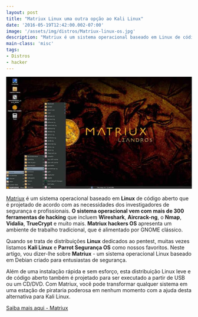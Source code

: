 ```yaml
---
layout: post
title: "Matriux Linux uma outra opção ao Kali Linux"
date: '2016-05-19T12:42:00.002-07:00'
image: '/assets/img/distros/Matriux-linux-os.jpg'
description: "Matriux é um sistema operacional baseado em Linux de código aberto que é projetado de acordo com as necessidades dos investigadores de segurança e profissionais."
main-class: 'misc'
tags:
- Distros
- hacker
---
```


![Matriux Linux uma outra opção ao Kali Linux](/assets/img/distros/Matriux-linux-os.jpg "Matriux Linux uma outra opção ao Kali Linux")

[Matriux](http://matriux.sourceforge.net/) é um sistema operacional baseado em __Linux__ de código aberto que é projetado de acordo com as necessidades dos investigadores de segurança e profissionais. __O sistema operacional vem com mais de 300 ferramentas de hacking__ que incluem __Wireshark__, __Aircrack-ng__, o __Nmap__, __Vidalia__, __TrueCrypt__ e muito mais. __Matriux hackers OS__ apresenta um ambiente de trabalho tradicional, que é alimentado por GNOME clássico.

Quando se trata de distribuições __Linux__ dedicados ao pentest, muitas vezes listamos __Kali Linux__ e __Parrot Segurança OS__ como nossos favoritos. Neste artigo, vou dizer-lhe sobre __Matriux__ - um sistema operacional Linux baseado em Debian criado para entusiastas de segurança.

Além de uma instalação rápida e sem esforço, esta distribuição Linux leve e de código aberto também é projetado para ser executado a partir de USB ou um CD/DVD. Com Matriux, você pode transformar qualquer sistema em uma estação de pirataria poderosa em nenhum momento com a ajuda desta alternativa para Kali Linux.

[Saiba mais aqui - Matriux](http://matriux.sourceforge.net/)


<script async src="https://pagead2.googlesyndication.com/pagead/js/adsbygoogle.js"></script>

<!-- Informat -->
<ins class="adsbygoogle"
 style="display:block"
 data-ad-client="ca-pub-2838251107855362"
 data-ad-slot="2327980059"
 data-ad-format="auto"
 data-full-width-responsive="true"></ins>

<script>
(adsbygoogle = window.adsbygoogle || []).push({});
</script>

